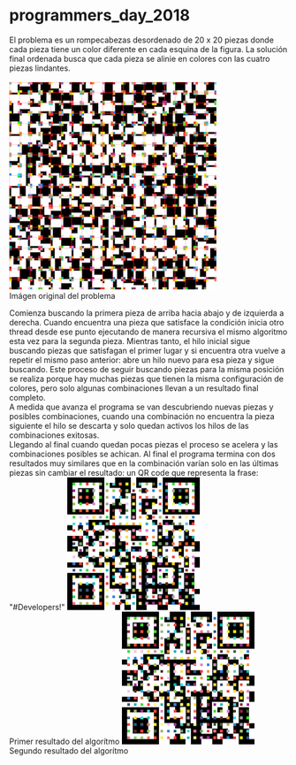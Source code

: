 # programmers_day_2018

El problema es un rompecabezas desordenado de 20 x 20 piezas donde cada pieza tiene un color diferente en cada esquina de la figura. La solución final ordenada busca que cada pieza se alinie en colores con las cuatro piezas lindantes.
<br><br>
![Screenshot](/screenshots/challenge.png)
<br>Imágen original del problema

Comienza buscando la primera pieza de arriba hacia abajo y de izquierda a derecha. Cuando encuentra una pieza que satisface la condición inicia otro thread desde ese punto ejecutando de manera recursiva el mismo algoritmo esta vez para la segunda pieza. Mientras tanto, el hilo inicial sigue buscando piezas que satisfagan el primer lugar y si encuentra otra vuelve a repetir el mismo paso anterior: abre un hilo nuevo para esa pieza y sigue buscando. Este proceso de seguir buscando piezas para la misma posición se realiza porque hay muchas piezas que tienen la misma configuración de colores, pero solo algunas combinaciones llevan a un resultado final completo.
<br>A medida que avanza el programa se van descubriendo nuevas piezas y posibles combinaciones, cuando una combinación no encuentra la pieza siguiente el hilo se descarta y solo quedan activos los hilos de las combinaciones exitosas.
<br>Llegando al final cuando quedan pocas piezas el proceso se acelera y las combinaciones posibles se achican. Al final el programa termina con dos resultados muy similares que en la combinación varían solo en las últimas piezas sin cambiar el resultado: un QR code que representa la frase: "#Developers!"
![Screenshot](/screenshots/resultThread-18.png)
<br>Primer resultado del algorítmo
![Screenshot](/screenshots/resultThread-28.png)
<br>Segundo resultado del algorítmo
